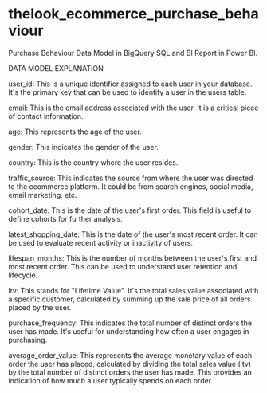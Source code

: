 # thelook_ecommerce_purchase_behaviour
Purchase Behaviour Data Model in BigQuery SQL and BI Report in Power BI.

DATA MODEL EXPLANATION

user_id: This is a unique identifier assigned to each user in your database. It's the primary key that can be used to identify a user in the users table.

email: This is the email address associated with the user. It is a critical piece of contact information.

age: This represents the age of the user.

gender: This indicates the gender of the user.

country: This is the country where the user resides.

traffic_source: This indicates the source from where the user was directed to the ecommerce platform. It could be from search engines, social media, email marketing, etc.

cohort_date: This is the date of the user's first order. This field is useful to define cohorts for further analysis.

latest_shopping_date: This is the date of the user's most recent order. It can be used to evaluate recent activity or inactivity of users.

lifespan_months: This is the number of months between the user's first and most recent order. This can be used to understand user retention and lifecycle.

ltv: This stands for "Lifetime Value". It's the total sales value associated with a specific customer, calculated by summing up the sale price of all orders placed by the user.

purchase_frequency: This indicates the total number of distinct orders the user has made. It's useful for understanding how often a user engages in purchasing.

average_order_value: This represents the average monetary value of each order the user has placed, calculated by dividing the total sales value (ltv) by the total number of distinct orders the user has made. This provides an indication of how much a user typically spends on each order.
